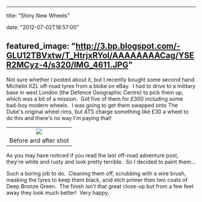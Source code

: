 
---
title: "Shiny New Wheels"

date: "2012-07-02T18:57:00"

featured_image: "http://3.bp.blogspot.com/-GLU12TBVxtw/T_HtrjxRYoI/AAAAAAAACag/YSER2MCyz-4/s320/IMG_4611.JPG"
---



Not sure whether I posted about it, but I recently bought some second hand Michelin XZL off-road tyres from a bloke on eBay.  I had to drive to a military base in west London (the Defence Geographic Centre) to pick them up, which was a bit of a mission.  Got five of them for £300 including some bad-boy modern wheels.  I was going to get them swapped onto The Duke's original wheel rims, but ATS charge something like £30 a wheel to do this and there's no way I'm paying that!
<table align="center" cellpadding="0" cellspacing="0" style="margin-left: auto; margin-right: auto; text-align: center;"><tbody><tr><td style="text-align: center;"><a href="http://3.bp.blogspot.com/-GLU12TBVxtw/T_HtrjxRYoI/AAAAAAAACag/YSER2MCyz-4/s1600/IMG_4611.JPG"><img src="/images/shiny-new-wheels/IMG_4611.JPG"/></a></td></tr><tr><td style="text-align: center;">Before and after shot</td></tr></tbody></table>As you may have noticed if you read the last off-road adventure post, they're white and rusty and look pretty terrible.  So I decided to paint them...

Such a boring job to do.  Cleaning them off, scrubbing with a wire brush, masking the tyres to keep them black, acid etch primer then two coats of Deep Bronze Green.  The finish isn't that great close-up but from a few feet away they look much better!  Very happy.

